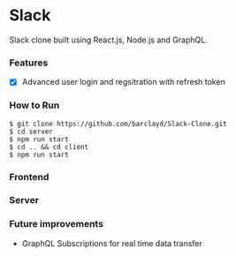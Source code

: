 # Slack

Slack clone built using React.js, Node.js and GraphQL.

### Features

- [x] Advanced user login and regsitration with refresh token

### How to Run

```
$ git clone https://github.com/barclayd/Slack-Clone.git
$ cd server
$ npm run start
$ cd .. && cd client
$ npm run start
```

### Frontend

### Server

### Future improvements

* GraphQL Subscriptions for real time data transfer

